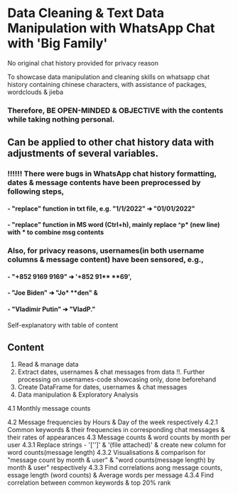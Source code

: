 # Data Cleaning & Text Data Manipulation with WhatsApp Chat with 'Big Family'

No original chat history provided for privacy reason

To showcase data manipulation and cleaning skills on whatsapp chat history containing chinese characters, with assistance of packages, wordclouds & jieba

### Therefore, BE OPEN-MINDED & OBJECTIVE with the contents while taking nothing personal.

## Can be applied to other chat history data with adjustments of several variables.

### !!!!!! There were bugs in WhatsApp chat history formatting, dates & message contents have been preprocessed by following steps,
#### - "replace" function in txt file, e.g. "1/1/2022" ➔ "01/01/2022"
#### - "replace" function in MS word (Ctrl+h), mainly replace ^p* (new line)  with * to combine msg contents

### Also, for privacy reasons, usernames(in both username columns & message content) have been sensored, e.g., 
#### - "+852 9169 9169" ➔ '+852 91** **69', 
#### - "Joe Biden" ➔ "Jo*  **den" & 
#### - "Vladimir Putin" ➔ "VladP."

Self-explanatory with table of content

## Content

1. Read & manage data
2. Extract dates, usernames & chat messages from data
!!. Further processing on usernames-code showcasing only, done beforehand
3. Create DataFrame for dates, usernames & chat messages
4. Data manipulation & Exploratory Analysis

  4.1 Monthly message counts

  4.2 Message frequencies by Hours & Day of the week respectively
		4.2.1 Common keywords & their frequencies in corresponding chat messages & their rates of appearances
	4.3 Message counts & word counts by month per user
		4.3.1 Replace strings - '['<Media omitted>']' & '(file attached)' & create new column for word counts(message length)
		4.3.2 Visualisations & comparison for "message count by month & user" & "word counts(message length) by month & user" respectively
		4.3.3 Find correlations aong message counts, essage length (word counts) & Average words per message
		4.3.4 Find correlation between common keywords & top 20% rank
